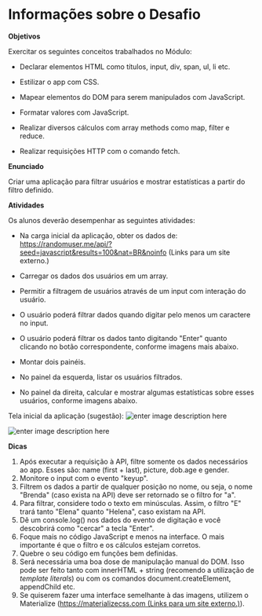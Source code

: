 #  Informações sobre o Desafio

  

**Objetivos**

  

Exercitar os seguintes conceitos trabalhados no Módulo:

  

- Declarar elementos HTML como títulos, input, div, span, ul, li etc.

- Estilizar o app com CSS.

- Mapear elementos do DOM para serem manipulados com JavaScript.

- Formatar valores com JavaScript.

- Realizar diversos cálculos com array methods como map, filter e reduce.

- Realizar requisições HTTP com o comando fetch.

  

**Enunciado**

  

Criar uma aplicação para filtrar usuários e mostrar estatísticas a partir do filtro definido.

  

**Atividades**

  

Os alunos deverão desempenhar as seguintes atividades:

  

- Na carga inicial da aplicação, obter os dados de: https://randomuser.me/api/?seed=javascript&results=100&nat=BR&noinfo (Links para um site externo.)

- Carregar os dados dos usuários em um array.

- Permitir a filtragem de usuários através de um input com interação do usuário.

- O usuário poderá filtrar dados quando digitar pelo menos um caractere no input.

- O usuário poderá filtrar os dados tanto digitando "Enter" quanto clicando no botão correspondente, conforme imagens mais abaixo.

- Montar dois painéis.

- No painel da esquerda, listar os usuários filtrados.

- No painel da direita, calcular e mostrar algumas estatísticas sobre esses usuários, conforme imagens abaixo.

  

Tela inicial da aplicação (sugestão):
![enter image description here](https://igti.instructure.com/courses/2934/files/189355/preview)

![enter image description here](https://igti.instructure.com/courses/2934/files/189356/preview)

**Dicas**

1.  Após executar a requisição à API, filtre somente os dados necessários ao app. Esses são: name (first + last), picture, dob.age e gender.
2.  Monitore o input com o evento "keyup".
3.  Filtrem os dados a partir de qualquer posição no nome, ou seja, o nome "Brenda" (caso exista na API) deve ser retornado se o filtro for "a".
4.  Para filtrar, considere todo o texto em minúsculas. Assim, o filtro "E" trará tanto "Elena" quanto "Helena", caso existam na API.
5.  Dê um console.log() nos dados do evento de digitação e você descobrirá como "cercar" a tecla "Enter".
6.  Foque mais no código JavaScript e menos na interface. O mais importante é que o filtro e os cálculos estejam corretos.
7.  Quebre o seu código em funções bem definidas.
8.  Será necessária uma boa dose de manipulação manual do DOM. Isso pode ser feito tanto com innerHTML + string (recomendo a utilização de  _template literals_) ou com os comandos document.createElement, appendChild etc.
9.  Se quiserem fazer uma interface semelhante à das imagens, utilizem o Materialize ([https://materializecss.com (Links para um site externo.)](https://materializecss.com/)).